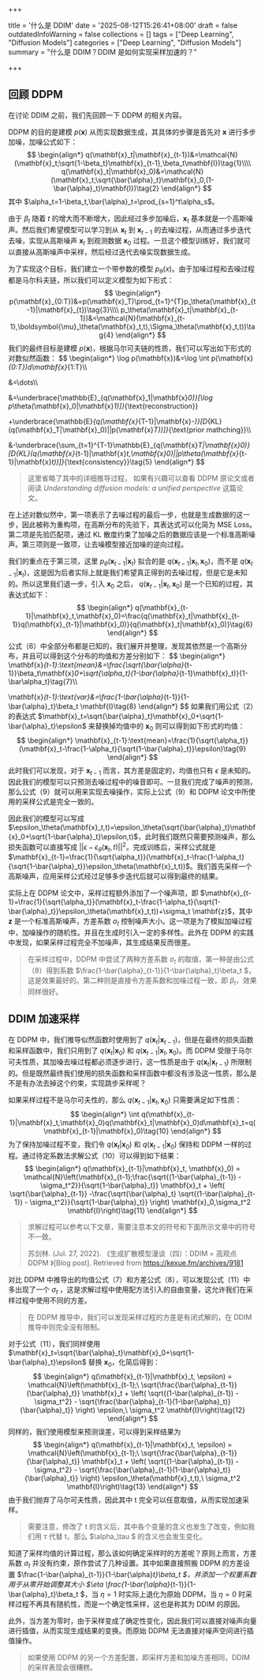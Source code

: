 +++

title = '什么是 DDIM'
date = '2025-08-12T15:26:41+08:00'
draft = false
outdatedInfoWarning = false
collections = []
tags = ["Deep Learning", "Diffusion Models"]
categories = ["Deep Learning", "Diffusion Models"]
summary = "什么是 DDIM？DDIM 是如何实现采样加速的？"

+++

## 回顾 DDPM

在讨论 DDIM 之前，我们先回顾一下 DDPM 的相关内容。

DDPM 的目的是建模 $p(\mathbf{x})$ 从而实现数据生成，其具体的步骤是首先对 $\mathbf{x}$ 进行多步加噪，加噪公式如下：
$$
\begin{align*}
q(\mathbf{x}_t|\mathbf{x}_{t-1})&=\mathcal{N}(\mathbf{x}_t;\sqrt{1-\beta_t}\mathbf{x}_{t-1},\beta_t\mathbf{I})\tag{1}\\\\
q(\mathbf{x}_t|\mathbf{x}_0)&=\mathcal{N}(\mathbf{x}_t;\sqrt{\bar{\alpha}_t}\mathbf{x}_0,(1-\bar{\alpha}_t)\mathbf{I})\tag{2}
\end{align*}
$$
其中 $\alpha_t=1-\beta_t,\bar{\alpha}_t=\prod_{s=1}^t\alpha_s$。

由于 $\beta_t$ 随着 $t$ 的增大而不断增大，因此经过多步加噪后，$\mathbf{x}_t$ 基本就是一个高斯噪声。然后我们希望模型可以学习到从 $\mathbf{x}_t$ 到 $\mathbf{x}_{t-1}$ 的去噪过程，从而通过多步迭代去噪，实现从高斯噪声 $\mathbf{x}_t$ 到观测数据 $\mathbf{x}_0$ 过程。一旦这个模型训练好，我们就可以直接从高斯噪声中采样，然后经过迭代去噪实现数据生成。

为了实现这个目标，我们建立一个带参数的模型 $p_\theta(x)$。由于加噪过程和去噪过程都是马尔科夫链，所以我们可以定义模型为如下形式：
$$
\begin{align*}
p(\mathbf{x}_{0:T})&=p(\mathbf{x}_T)\prod_{t=1}^{T}p_\theta(\mathbf{x}_{t-1}|\mathbf{x}_{t})\tag{3}\\\\
p_\theta(\mathbf{x}_t|\mathbf{x}_{t-1})&=\mathcal{N}(\mathbf{x}_{t-1},\boldsymbol{\mu}_\theta(\mathbf{x}_t,t),\Sigma_\theta(\mathbf{x}_t,t))\tag{4}
\end{align*}
$$
我们的最终目标是建模 $p(\mathbf{x})$，根据马尔可夫链的性质，我们可以写出如下形式的对数似然函数：
$$
\begin{align*}
\log p(\mathbf{x})&=\log \int p(\mathbf{x}_{0:T})d\mathbf{x}_{1:T}\\\\

&=\dots\\\\

&=\underbrace{\mathbb{E}_{q(\mathbf{x}_1|\mathbf{x}_0)}[\log p_\theta(\mathbf{x}_0|\mathbf{x}_1)]}_{\text{reconstruction}}

+\underbrace{\mathbb{E}_{q(\mathbf{x}_{T-1}|\mathbf{x}_-)}[D_{KL}(q(\mathbf{x}_T|\mathbf{x}_0)||p(\mathbf{x}_T))]}_{\text{prior mathching}}\\\\

&-\underbrace{\sum_{t=1}^{T-1}\mathbb{E}_{q(\mathbf{x}_T|\mathbf{x}_0)}[D_{KL}(q(\mathbf{x}_{t-1}|\mathbf{x}_t,\mathbf{x}_0)||p_\theta(\mathbf{x}_{t-1}|\mathbf{x}_t))]}_{\text{consistency}}\tag{5}
\end{align*}
$$

>  这里省略了其中的详细推导过程， 如果有兴趣可以查看 DDPM 原论文或者阅读 *Understanding diffusion models: a unified perspective* 这篇论文。

在上述对数似然中，第一项表示了去噪过程的最后一步，也就是生成数据的这一步，因此被称为重构项，在高斯分布的先验下，其表达式可以化简为 MSE Loss。第二项是先验匹配项，通过 KL 散度约束了加噪之后的数据应该是一个标准高斯噪声。第三项则是一致项，让去噪模型接近加噪的逆向过程。

我们的重点在于第三项，这里 $p_\theta(\mathbf{x}_{t-1}|\mathbf{x}_t)$ 拟合的是 $q(\mathbf{x}_{t-1}|\mathbf{x}_t,\mathbf{x}_0)$，而不是 $q(\mathbf{x}_{t-1}|\mathbf{x}_t)$，这是因为后者实际上就是我们希望真正得到的去噪过程，但是它是未知的。所以这里我们退一步，引入 $\mathbf{x}_0$ 之后， $q(\mathbf{x}_{t-1}|\mathbf{x}_t,\mathbf{x}_0)$ 是一个已知的过程，其表达式如下：
$$
\begin{align*}
q(\mathbf{x}_{t-1}|\mathbf{x}_t,\mathbf{x}_0)=\frac{q(\mathbf{x}_t|\mathbf{x}_{t-1})q(\mathbf{x}_{t-1}|\mathbf{x}_0)}{q(\mathbf{x}_t|\mathbf{x}_0)}\tag{6}
\end{align*}
$$
公式（6）中全部分布都是已知的，我们展开并整理，发现其依然是一个高斯分布，并且可以得到这个分布的均值和方差分别如下：
$$
\begin{align*}
\mathbf{x}_{t-1}:\text{mean}&=\frac{\sqrt{\bar{\alpha}_{t-1}}\beta_t\mathbf{x}_0+\sqrt{\alpha_t}(1-\bar{\alpha}_{t-1}\mathbf{x}_t)}{1-\bar\alpha_t}\tag{7}\\\\

\mathbf{x}_{t-1}:\text{var}&=\frac{1-\bar{\alpha}_{t-1}}{1-\bar{\alpha}_t}\beta_t \mathbf{I}\tag{8}
\end{align*}
$$
如果我们用公式（2）的表达式 $\mathbf{x}_t=\sqrt{\bar{\alpha}_t}\mathbf{x}_0+\sqrt{1-\bar{\alpha}_t}\epsilon$ 来替换掉均值中的 $\mathbf{x}_0$ 则可以得到如下形式的均值：
$$
\begin{align*}
\mathbf{x}_{t-1}:\text{mean}=\frac{1}{\sqrt{\alpha_t}}(\mathbf{x}_t-\frac{1-\alpha_t}{\sqrt{1-\bar{\alpha}_t}}\epsilon)\tag{9}
\end{align*}
$$
此时我们可以发现，对于 $\mathbf{x}_{t-1}$ 而言，其方差是固定的，均值也只有 $\epsilon$ 是未知的。因此我们的模型可以只预测去噪过程中的噪音即可。一旦我们完成了噪声的预测，那么公式（9）就可以用来实现去噪操作，实际上公式（9）和 DDPM 论文中所使用的采样公式是完全一致的。

因此我们的模型可以写成 $\epsilon_\theta(\mathbf{x}_t,t)=\epsilon_\theta(\sqrt{\bar{\alpha}_t}\mathbf{x}_0+\sqrt{1-\bar{\alpha}_t}\epsilon,t)$，此时我们既然只需要预测噪声，那么损失函数可以直接写成 $||\epsilon-\epsilon_\theta(\mathbf{x}_t,t)||^2$。完成训练后，采样公式就是 $\mathbf{x}_{t-1}=\frac{1}{\sqrt{\alpha_t}}(\mathbf{x}_t-\frac{1-\alpha_t}{\sqrt{1-\bar{\alpha}_t}}\epsilon_\theta(\mathbf{x}_t,t))$。我们首先采样一个高斯噪声，应用采样公式经过足够多步迭代后就可以得到最终的结果。

实际上在 DDPM 论文中，采样过程额外添加了一个噪声项，即 $\mathbf{x}_{t-1}=\frac{1}{\sqrt{\alpha_t}}(\mathbf{x}_t-\frac{1-\alpha_t}{\sqrt{1-\bar{\alpha}_t}}\epsilon_\theta(\mathbf{x}_t,t))+\sigma_t \mathbf{z}$，其中 $\mathbf{z}$ 是一个标准高斯噪声，方差系数 $\sigma_t$ 控制噪声大小。这一项是为了模拟加噪过程中，加噪操作的随机性。并且在生成时引入一定的多样性。此外在 DDPM 的实践中发现，如果采样过程完全不加噪声，其生成结果反而很差。

> 在采样过程中，DDPM 中尝试了两种方差系数 $\sigma_t$ 的取值，第一种是由公式（8）得到系数 $\frac{1-\bar{\alpha}_{t-1}}{1-\bar{\alpha}_t}\beta_t $，这是效果最好的。第二种则是直接令方差系数和加噪过程一致，即 $\beta_t$，效果同样很好。

## DDIM 加速采样

在 DDPM 中，我们推导似然函数时使用到了 $q(\mathbf{x}_{t}|\mathbf{x}_{t-1})$，但是在最终的损失函数和采样函数中，我们只用到了 $q(\mathbf{x}_t|\mathbf{x}_0)$ 和 $q(\mathbf{x}_{t-1}|\mathbf{x}_t,\mathbf{x}_0)$。而 DDPM 受限于马尔可夫性质，其加噪去噪过程都必须逐步进行，这一性质是由于 $q(\mathbf{x}_t|\mathbf{x}_{t-1})$ 所限制的。但是既然最终我们使用的损失函数和采样函数中都没有涉及这一性质，那么是不是有办法去掉这个约束，实现跳步采样呢？

如果采样过程不是马尔可夫性的，那么 $q(\mathbf{x}_{t-1}|\mathbf{x}_t,\mathbf{x}_0)$ 只需要满足如下性质：
$$
\begin{align*}
\int q(\mathbf{x}_{t-1}|\mathbf{x}_t,\mathbf{x}_0)q(\mathbf{x}_t|\mathbf{x}_0)d\mathbf{x}_t=q(\mathbf{x}_{t-1}|\mathbf{x}_0)\tag{10}
\end{align*}
$$
为了保持加噪过程不变，我们令 $q(\mathbf{x}_t|\mathbf{x}_0)$ 和 $q(\mathbf{x}_{t-1}|\mathbf{x}_0)$ 保持和 DDPM 一样的过程。通过待定系数法求解公式（10）可以得到如下结果：
$$
\begin{align*}
q(\mathbf{x}_{t-1}|\mathbf{x}_t, \mathbf{x}_0) = \mathcal{N}\left(\mathbf{x}_{t-1};\frac{\sqrt{(1-\bar{\alpha}_{t-1}) - \sigma_t^2}}{\sqrt{1-\bar{\alpha}_t}} \mathbf{x}_t + \left( \sqrt{\bar{\alpha}_{t-1}} -\frac{\sqrt{\bar{\alpha}_t} \sqrt{(1-\bar{\alpha}_{t-1}) - \sigma_t^2}}{\sqrt{1-\bar{\alpha}_t}} \right) \mathbf{x}_0,\sigma_t^2 \mathbf{I}\right)\tag{11}
\end{align*}
$$

> 求解过程可以参考以下文章，需要注意本文的符号和下面所示文章中的符号不一致。
>
> 苏剑林. (Jul. 27, 2022). 《生成扩散模型漫谈（四）：DDIM = 高观点DDPM 》[Blog post]. Retrieved from https://kexue.fm/archives/9181

对比 DDPM 中推导出的均值公式（7）和方差公式（8），可以发现公式（11）中多出现了一个 $\sigma_t$ ，这是求解过程中使用配方法引入的自由变量，这允许我们在采样过程中使用不同的方差。

> 在 DDPM 推导中，我们可以发现采样过程的方差是有闭式解的，在 DDIM 推导中则完全没有限制。

对于公式（11），我们同样使用 $\mathbf{x}_t=\sqrt{\bar{\alpha}_t}\mathbf{x}_0+\sqrt{1-\bar{\alpha}_t}\epsilon$ 替换 $\mathbf{x}_0$，化简后得到：
$$
\begin{align*}
q(\mathbf{x}_{t-1}|\mathbf{x}_t, \epsilon) = \mathcal{N}\left(\mathbf{x}_{t-1};\ \sqrt{\frac{\bar{\alpha}_{t-1}}{\bar{\alpha}_t}} \mathbf{x}_t + \left( \sqrt{(1-\bar{\alpha}_{t-1}) - \sigma_t^2} - \sqrt{\frac{\bar{\alpha}_{t-1}(1-\bar{\alpha}_t)}{\bar{\alpha}_t}} \right) \epsilon,\ \sigma_t^2 \mathbf{I}\right)\tag{12}
\end{align*}
$$
同样的，我们使用模型来预测误差，可以得到采样结果为
$$
\begin{align*}
q(\mathbf{x}_{t-1}|\mathbf{x}_t, \epsilon) = \mathcal{N}\left(\mathbf{x}_{t-1};\ \sqrt{\frac{\bar{\alpha}_{t-1}}{\bar{\alpha}_t}} \mathbf{x}_t + \left( \sqrt{(1-\bar{\alpha}_{t-1}) - \sigma_t^2} - \sqrt{\frac{\bar{\alpha}_{t-1}(1-\bar{\alpha}_t)}{\bar{\alpha}_t}} \right) \epsilon_\theta(\mathbf{x}_t,t),\ \sigma_t^2 \mathbf{I}\right)\tag{13}
\end{align*}
$$
由于我们抛弃了马尔可夫性质，因此其中 t 完全可以任意取值，从而实现加速采样。

> 需要注意，修改了 t 的含义后，其中各个变量的含义也发生了改变，例如我们用 $\tau$ 代替 t，那么  $\alpha_\tau $ 的含义也会发生变化。

知道了采样均值的计算过程，那么该如何确定采样时的方差呢？原则上而言，方差系数 $\sigma_t$ 并没有约束，原作尝试了几种设置。其中如果直接照搬 DDPM 的方差设置 $\frac{1-\bar{\alpha}_{t-1}}{1-\bar{\alpha}_t}\beta_t $，并添加一个权重系数用于从零开始调整其大小 $\eta \frac{1-\bar{\alpha}_{t-1}}{1-\bar{\alpha}_t}\beta_t $，当 $\eta=1$ 时实际上退化为原始 DDPM，当 $\eta=0$ 时采样过程不再具有随机性，而是一个确定性采样，这也是称其为 DDIM 的原因。

此外，当方差为零时，由于采样变成了确定性变化，因此我们可以直接对噪声向量进行插值，从而实现生成结果的变换。而原始 DDPM 无法直接对噪声空间进行插值操作。

> 如果使用 DDPM 的另一个方差配置，即采样方差和加噪方差相同，DDIM 的采样表现会很糟糕。
